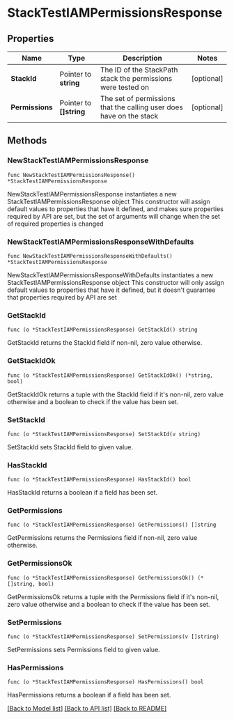# StackTestIAMPermissionsResponse

## Properties

Name | Type | Description | Notes
------------ | ------------- | ------------- | -------------
**StackId** | Pointer to **string** | The ID of the StackPath stack the permissions were tested on | [optional] 
**Permissions** | Pointer to **[]string** | The set of permissions that the calling user does have on the stack | [optional] 

## Methods

### NewStackTestIAMPermissionsResponse

`func NewStackTestIAMPermissionsResponse() *StackTestIAMPermissionsResponse`

NewStackTestIAMPermissionsResponse instantiates a new StackTestIAMPermissionsResponse object
This constructor will assign default values to properties that have it defined,
and makes sure properties required by API are set, but the set of arguments
will change when the set of required properties is changed

### NewStackTestIAMPermissionsResponseWithDefaults

`func NewStackTestIAMPermissionsResponseWithDefaults() *StackTestIAMPermissionsResponse`

NewStackTestIAMPermissionsResponseWithDefaults instantiates a new StackTestIAMPermissionsResponse object
This constructor will only assign default values to properties that have it defined,
but it doesn't guarantee that properties required by API are set

### GetStackId

`func (o *StackTestIAMPermissionsResponse) GetStackId() string`

GetStackId returns the StackId field if non-nil, zero value otherwise.

### GetStackIdOk

`func (o *StackTestIAMPermissionsResponse) GetStackIdOk() (*string, bool)`

GetStackIdOk returns a tuple with the StackId field if it's non-nil, zero value otherwise
and a boolean to check if the value has been set.

### SetStackId

`func (o *StackTestIAMPermissionsResponse) SetStackId(v string)`

SetStackId sets StackId field to given value.

### HasStackId

`func (o *StackTestIAMPermissionsResponse) HasStackId() bool`

HasStackId returns a boolean if a field has been set.

### GetPermissions

`func (o *StackTestIAMPermissionsResponse) GetPermissions() []string`

GetPermissions returns the Permissions field if non-nil, zero value otherwise.

### GetPermissionsOk

`func (o *StackTestIAMPermissionsResponse) GetPermissionsOk() (*[]string, bool)`

GetPermissionsOk returns a tuple with the Permissions field if it's non-nil, zero value otherwise
and a boolean to check if the value has been set.

### SetPermissions

`func (o *StackTestIAMPermissionsResponse) SetPermissions(v []string)`

SetPermissions sets Permissions field to given value.

### HasPermissions

`func (o *StackTestIAMPermissionsResponse) HasPermissions() bool`

HasPermissions returns a boolean if a field has been set.


[[Back to Model list]](../README.md#documentation-for-models) [[Back to API list]](../README.md#documentation-for-api-endpoints) [[Back to README]](../README.md)


